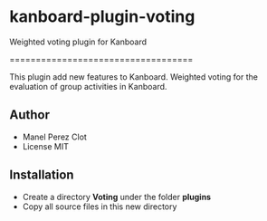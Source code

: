 # kanboard-plugin-voting
Weighted voting plugin for Kanboard

===================================

This plugin add new features to Kanboard. Weighted voting for the evaluation of group activities in Kanboard.

Author
------

- Manel Perez Clot
- License MIT

Installation
------------

- Create a directory **Voting** under the folder **plugins**
- Copy all source files in this new directory
